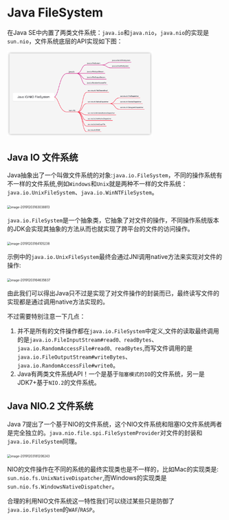 # Java FileSystem

在Java SE中内置了两类文件系统：`java.io`和`java.nio`，`java.nio`的实现是`sun.nio`，文件系统底层的API实现如下图：

<img src="../../images/image-20201113121413510.png" alt="image-20201113121413510" style="zoom: 33%;" />

## Java IO 文件系统

Java抽象出了一个叫做文件系统的对象:`java.io.FileSystem`，不同的操作系统有不一样的文件系统,例如`Windows`和`Unix`就是两种不一样的文件系统： `java.io.UnixFileSystem`、`java.io.WinNTFileSystem`。

<img src="../../images/image-20191203163038813.png" alt="image-20191203163038813" style="zoom:50%;" />

`java.io.FileSystem`是一个抽象类，它抽象了对文件的操作，不同操作系统版本的JDK会实现其抽象的方法从而也就实现了跨平台的文件的访问操作。

<img src="../../images/image-20191203164105238.png" alt="image-20191203164105238" style="zoom:50%;" />

示例中的`java.io.UnixFileSystem`最终会通过JNI调用native方法来实现对文件的操作:

<img src="../../images/image-20191203164635637.png" alt="image-20191203164635637" style="zoom:50%;" />

由此我们可以得出Java只不过是实现了对文件操作的封装而已，最终读写文件的实现都是通过调用native方法实现的。

不过需要特别注意一下几点：

1. 并不是所有的文件操作都在`java.io.FileSystem`中定义,文件的读取最终调用的是`java.io.FileInputStream#read0、readBytes`、`java.io.RandomAccessFile#read0、readBytes`,而写文件调用的是`java.io.FileOutputStream#writeBytes`、`java.io.RandomAccessFile#write0`。
2.  Java有两类文件系统API！一个是基于`阻塞模式的IO`的文件系统，另一是JDK7+基于`NIO.2`的文件系统。

## Java NIO.2 文件系统

Java 7提出了一个基于NIO的文件系统，这个NIO文件系统和阻塞IO文件系统两者是完全独立的。`java.nio.file.spi.FileSystemProvider`对文件的封装和`java.io.FileSystem`同理。

<img src="../../images/image-20191203181206243.png" alt="image-20191203181206243" style="zoom:50%;" />

NIO的文件操作在不同的系统的最终实现类也是不一样的，比如Mac的实现类是: `sun.nio.fs.UnixNativeDispatcher`,而Windows的实现类是`sun.nio.fs.WindowsNativeDispatcher`。

合理的利用NIO文件系统这一特性我们可以绕过某些只是防御了`java.io.FileSystem`的`WAF`/`RASP`。